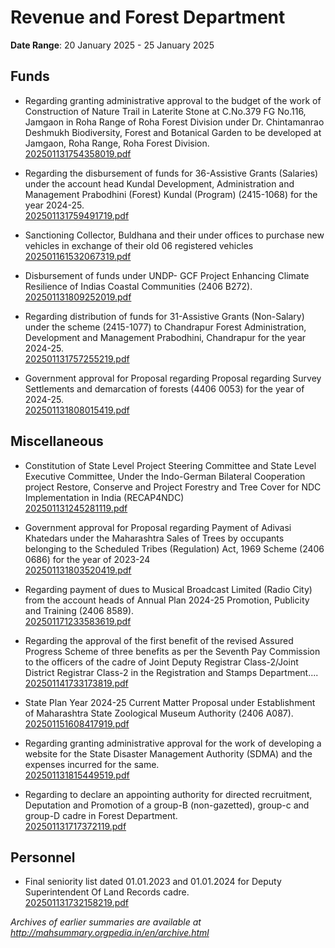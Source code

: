 # Revenue and Forest Department

**Date Range**: 20 January 2025 - 25 January 2025


## Funds
- Regarding granting administrative approval to the budget of the work of Construction of Nature Trail in Laterite Stone at C.No.379 FG No.116, Jamgaon in Roha Range of Roha Forest Division under Dr. Chintamanrao Deshmukh Biodiversity, Forest and Botanical Garden to be developed at Jamgaon, Roha Range, Roha Forest Division.\
  [202501131754358019.pdf](https://gr.maharashtra.gov.in/Site/Upload/Government%20Resolutions/English/202501131754358019.pdf)

- Regarding the disbursement of funds for 36-Assistive Grants (Salaries) under the account head Kundal Development, Administration and Management Prabodhini (Forest) Kundal (Program) (2415-1068) for the year 2024-25.\
  [202501131759491719.pdf](https://gr.maharashtra.gov.in/Site/Upload/Government%20Resolutions/English/202501131759491719.pdf)

- Sanctioning Collector, Buldhana and their under offices to purchase new vehicles in exchange of their old 06 registered vehicles\
  [202501161532067319.pdf](https://gr.maharashtra.gov.in/Site/Upload/Government%20Resolutions/English/202501161532067319.pdf)

- Disbursement of funds under UNDP- GCF Project Enhancing Climate Resilience of Indias Coastal Communities (2406 B272).\
  [202501131809252019.pdf](https://gr.maharashtra.gov.in/Site/Upload/Government%20Resolutions/English/202501131809252019.pdf)

- Regarding distribution of funds for 31-Assistive Grants (Non-Salary) under the scheme (2415-1077) to Chandrapur Forest Administration, Development and Management Prabodhini, Chandrapur for the year 2024-25.\
  [202501131757255219.pdf](https://gr.maharashtra.gov.in/Site/Upload/Government%20Resolutions/English/202501131757255219.pdf)

- Government approval for Proposal regarding Proposal regarding Survey Settlements and demarcation of forests (4406 0053) for the year of 2024-25.\
  [202501131808015419.pdf](https://gr.maharashtra.gov.in/Site/Upload/Government%20Resolutions/English/202501131808015419.pdf)

## Miscellaneous
- Constitution of State Level Project Steering Committee and State Level Executive Committee, Under the Indo-German Bilateral Cooperation project Restore, Conserve and Project Forestry and Tree Cover for NDC Implementation in India (RECAP4NDC)\
  [202501131245281119.pdf](https://gr.maharashtra.gov.in/Site/Upload/Government%20Resolutions/English/202501131245281119.pdf)

- Government approval for Proposal regarding Payment of Adivasi Khatedars under the Maharashtra Sales of Trees by occupants belonging to the Scheduled Tribes (Regulation) Act, 1969 Scheme (2406 0686) for the year of 2023-24\
  [202501131803520419.pdf](https://gr.maharashtra.gov.in/Site/Upload/Government%20Resolutions/English/202501131803520419.pdf)

- Regarding payment of dues to Musical Broadcast Limited (Radio City) from the account heads of Annual Plan 2024-25 Promotion, Publicity and Training (2406 8589).\
  [202501171233583619.pdf](https://gr.maharashtra.gov.in/Site/Upload/Government%20Resolutions/English/202501171233583619.pdf)

- Regarding the approval of the first benefit of the revised Assured Progress Scheme of three benefits as per the Seventh Pay Commission to the officers of the cadre of Joint Deputy Registrar Class-2/Joint District Registrar Class-2 in the Registration and Stamps Department....\
  [202501141733173819.pdf](https://gr.maharashtra.gov.in/Site/Upload/Government%20Resolutions/English/202501141733173819.pdf)

- State Plan Year 2024-25 Current Matter Proposal under Establishment of Maharashtra State Zoological Museum Authority (2406 A087).\
  [202501151608417919.pdf](https://gr.maharashtra.gov.in/Site/Upload/Government%20Resolutions/English/202501151608417919.pdf)

- Regarding granting administrative approval for the work of developing a website for the State Disaster Management Authority (SDMA) and the expenses incurred for the same.\
  [202501131815449519.pdf](https://gr.maharashtra.gov.in/Site/Upload/Government%20Resolutions/English/202501131815449519....pdf)

- Regarding to declare an appointing authority for directed recruitment, Deputation and Promotion of a group-B (non-gazetted), group-c and group-D cadre in Forest Department.\
  [202501131717372119.pdf](https://gr.maharashtra.gov.in/Site/Upload/Government%20Resolutions/English/202501131717372119.pdf)

## Personnel
- Final seniority list dated 01.01.2023 and 01.01.2024 for Deputy Superintendent Of Land Records cadre.\
  [202501131732158219.pdf](https://gr.maharashtra.gov.in/Site/Upload/Government%20Resolutions/English/202501131732158219.pdf)


*Archives of earlier summaries are available at http://mahsummary.orgpedia.in/en/archive.html*